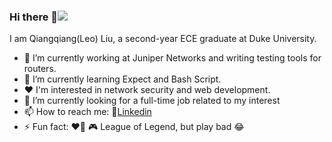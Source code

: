 ### Hi there 👋<img src="https://media0.giphy.com/media/du3J3cXyzhj75IOgvA/giphy.gif?cid=ecf05e47n5mhk7697kik87yg685bfn6uw2f55uld6ped8g1t&rid=giphy.gif&ct=g">

I am Qiangqiang(Leo) Liu, a second-year ECE graduate at Duke University.

- 🔭 I’m currently working at Juniper Networks and writing testing tools for routers.
- 🌱 I’m currently learning Expect and Bash Script.
- :heart: I'm interested in network security and web development.
- :compass: I’m currently looking for a full-time job related to my interest 
- 📫 How to reach me: :link:[Linkedin](https://www.linkedin.com/in/qiangqiangliu/?locale=en_US)
- ⚡ Fun fact: :heart_on_fire: :video_game: League of Legend, but play bad :joy:

